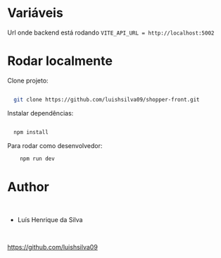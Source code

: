 # Variáveis

Url onde backend está rodando
`VITE_API_URL = http://localhost:5002`

# Rodar localmente

Clone projeto:

```bash

  git clone https://github.com/luishsilva09/shopper-front.git

```

Instalar dependências:

```bash

  npm install

```

Para rodar como desenvolvedor:

```bash
    npm run dev
```

# Author

​

- Luís Henrique da Silva

​

https://github.com/luishsilva09
